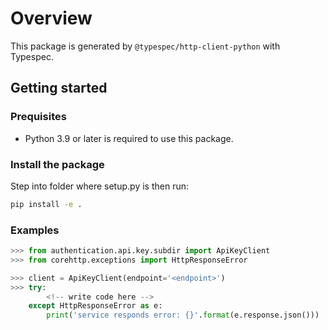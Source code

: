 # Overview

This package is generated by `@typespec/http-client-python` with Typespec.

## Getting started

### Prequisites

- Python 3.9 or later is required to use this package.

### Install the package

Step into folder where setup.py is then run:

```bash
pip install -e .
```

### Examples

```python
>>> from authentication.api.key.subdir import ApiKeyClient
>>> from corehttp.exceptions import HttpResponseError

>>> client = ApiKeyClient(endpoint='<endpoint>')
>>> try:
        <!-- write code here -->
    except HttpResponseError as e:
        print('service responds error: {}'.format(e.response.json()))
```
